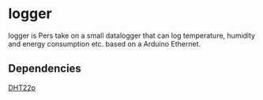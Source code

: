 logger
======

logger is Pers take on a small datalogger that can log temperature, humidity and energy
consumption etc. based on a Arduino Ethernet.

Dependencies 
-----------
[DHT22p](https://github.com/perblo/DHT22p)
